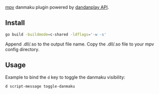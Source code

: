 [mpv](https://mpv.io) danmaku plugin powered by [dandanplay API](https://api.dandanplay.net/swagger/ui/index).

## Install

```bash
go build -buildmode=c-shared -ldflags='-w -s'
```

Append .dll/.so to the output file name. Copy the .dll/.so file to your mpv config directory.

## Usage

Example to bind the `d` key to toggle the danmaku visibility:

```
d script-message toggle-danmaku
```

